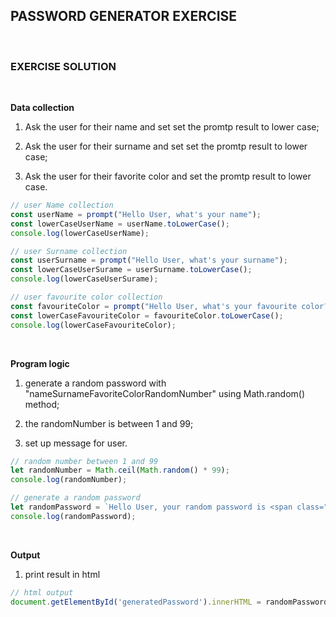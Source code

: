 ## PASSWORD GENERATOR EXERCISE

<br>

### EXERCISE SOLUTION
<br>

**Data collection**

1. Ask the user for their name and set set the promtp result to lower case;

2. Ask the user for their surname and set set the promtp result to lower case;

3. Ask the user for their favorite color and set the promtp result to lower case.

``` javascript
// user Name collection
const userName = prompt("Hello User, what's your name");
const lowerCaseUserName = userName.toLowerCase();
console.log(lowerCaseUserName);

// user Surname collection
const userSurname = prompt("Hello User, what's your surname");
const lowerCaseUserSurame = userSurname.toLowerCase(); 
console.log(lowerCaseUserSurame);

// user favourite color collection
const favouriteColor = prompt("Hello User, what's your favourite color?");
const lowerCaseFavouriteColor = favouriteColor.toLowerCase();
console.log(lowerCaseFavouriteColor);
```

<br>

**Program logic**

1. generate a random password with "nameSurnameFavoriteColorRandomNumber" using Math.random() method;

2. the randomNumber is between 1 and 99;

3. set up message for user.

``` javascript
// random number between 1 and 99
let randomNumber = Math.ceil(Math.random() * 99);
console.log(randomNumber);

// generate a random password
let randomPassword = `Hello User, your random password is <span class="red-text">${lowerCaseUserName}${lowerCaseUserSurame}${lowerCaseFavouriteColor}${randomNumber}</span>`;
console.log(randomPassword);
``` 
<br>

**Output**

1. print result in html 

``` javascript
// html output
document.getElementById('generatedPassword').innerHTML = randomPassword;
```




